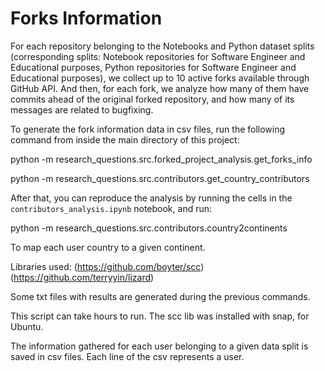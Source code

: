 # Forks Information


For each repository belonging to the Notebooks and Python dataset splits (corresponding splits: Notebook repositories for Software Engineer and Educational purposes, Python repositories for Software Engineer and Educational purposes), we collect up to 10 active forks available through GitHub API. And then, for each fork, we analyze how many of them have commits ahead of the original forked repository, and how many of its messages  are related to bugfixing.

To generate the fork information data in csv files, run the following command from inside the main directory of this project:

python -m research_questions.src.forked_project_analysis.get_forks_info

python -m research_questions.src.contributors.get_country_contributors

After that, you can reproduce the analysis by running the cells in the `contributors_analysis.ipynb` notebook, and run:

python -m research_questions.src.contributors.country2continents

To map each user country to a given continent.

Libraries used:
(https://github.com/boyter/scc)
(https://github.com/terryyin/lizard)

Some txt files with results are generated during the previous commands.

This script can take hours to run. The scc lib was installed with snap, for 
Ubuntu.

The information gathered for each user belonging to a given data split is saved in csv files. Each line of the csv represents a user.



